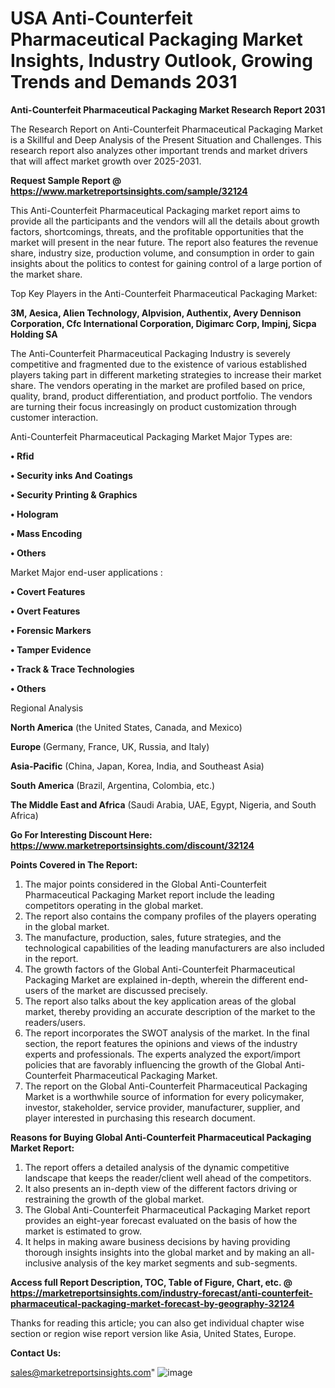  # USA Anti-Counterfeit Pharmaceutical Packaging Market Insights, Industry Outlook, Growing Trends and Demands 2031

<strong>Anti-Counterfeit Pharmaceutical Packaging Market Research Report 2031</strong>

The Research Report on Anti-Counterfeit Pharmaceutical Packaging Market is a Skillful and Deep Analysis of the Present Situation and Challenges. This research report also analyzes other important trends and market drivers that will affect market growth over 2025-2031.

<strong>Request Sample Report @ <a href=https://www.marketreportsinsights.com/sample/32124>https://www.marketreportsinsights.com/sample/32124</a></strong>

This Anti-Counterfeit Pharmaceutical Packaging market report aims to provide all the participants and the vendors will all the details about growth factors, shortcomings, threats, and the profitable opportunities that the market will present in the near future. The report also features the revenue share, industry size, production volume, and consumption in order to gain insights about the politics to contest for gaining control of a large portion of the market share.

Top Key Players in the Anti-Counterfeit Pharmaceutical Packaging Market:

<strong>3M, Aesica, Alien Technology, Alpvision, Authentix, Avery Dennison Corporation, Cfc International Corporation, Digimarc Corp, Impinj, Sicpa Holding SA</strong>

The Anti-Counterfeit Pharmaceutical Packaging Industry is severely competitive and fragmented due to the existence of various established players taking part in different marketing strategies to increase their market share. The vendors operating in the market are profiled based on price, quality, brand, product differentiation, and product portfolio. The vendors are turning their focus increasingly on product customization through customer interaction.

Anti-Counterfeit Pharmaceutical Packaging Market Major Types are:

<strong>• Rfid

• Security inks And Coatings

• Security Printing & Graphics

• Hologram

• Mass Encoding

• Others</strong>

Market Major end-user applications :

<strong>• Covert Features

• Overt Features

• Forensic Markers

• Tamper Evidence

• Track & Trace Technologies

• Others</strong>

Regional Analysis

</u><strong><b>North America</b></strong> (the United States, Canada, and Mexico)

<strong><b>Europe </b></strong>(Germany, France, UK, Russia, and Italy)

<strong><b>Asia-Pacific</b></strong> (China, Japan, Korea, India, and Southeast Asia)

<strong><b>South America</b></strong> (Brazil, Argentina, Colombia, etc.)

<strong><b>The Middle East and Africa</b></strong> (Saudi Arabia, UAE, Egypt, Nigeria, and South Africa)

<strong>Go For Interesting Discount Here: <a href=https://www.marketreportsinsights.com/discount/32124>https://www.marketreportsinsights.com/discount/32124</a></strong>

<strong>Points Covered in The Report:</strong>
<ol>
  <li>The major points considered in the Global Anti-Counterfeit Pharmaceutical Packaging Market report include the leading competitors operating in the global market.</li>
  <li>The report also contains the company profiles of the players operating in the global market.</li>
  <li>The manufacture, production, sales, future strategies, and the technological capabilities of the leading manufacturers are also included in the report.</li>
  <li>The growth factors of the Global Anti-Counterfeit Pharmaceutical Packaging Market are explained in-depth, wherein the different end-users of the market are discussed precisely.</li>
  <li>The report also talks about the key application areas of the global market, thereby providing an accurate description of the market to the readers/users.</li>
  <li>The report incorporates the SWOT analysis of the market. In the final section, the report features the opinions and views of the industry experts and professionals. The experts analyzed the export/import policies that are favorably influencing the growth of the Global Anti-Counterfeit Pharmaceutical Packaging Market.</li>
  <li>The report on the Global Anti-Counterfeit Pharmaceutical Packaging Market is a worthwhile source of information for every policymaker, investor, stakeholder, service provider, manufacturer, supplier, and player interested in purchasing this research document.</li>
</ol>
<strong>Reasons for Buying Global Anti-Counterfeit Pharmaceutical Packaging Market Report:</strong>

<ol>
  <li>The report offers a detailed analysis of the dynamic competitive landscape that keeps the reader/client well ahead of the competitors.</li>
  <li>It also presents an in-depth view of the different factors driving or restraining the growth of the global market.</li>
  <li>The Global Anti-Counterfeit Pharmaceutical Packaging Market report provides an eight-year forecast evaluated on the basis of how the market is estimated to grow.</li>
  <li>It helps in making aware business decisions by having providing thorough insights insights into the global market and by making an all-inclusive analysis of the key market segments and sub-segments.</li>
</ol>
<strong>Access full Report Description, TOC, Table of Figure, Chart, etc. @ <a href=https://marketreportsinsights.com/industry-forecast/anti-counterfeit-pharmaceutical-packaging-market-forecast-by-geography-32124>https://marketreportsinsights.com/industry-forecast/anti-counterfeit-pharmaceutical-packaging-market-forecast-by-geography-32124</a></strong>


Thanks for reading this article; you can also get individual chapter wise section or region wise report version like Asia, United States, Europe.

<strong>Contact Us:</strong>

sales@marketreportsinsights.com"
![image](https://github.com/user-attachments/assets/2f93a6f8-477e-4a1a-bc51-5aa8dde31a2c)
